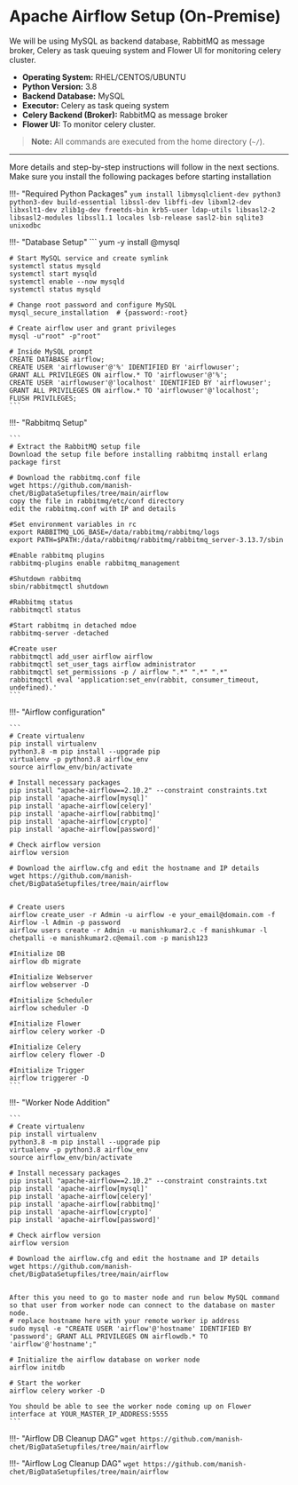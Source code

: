 # Apache Airflow Setup (On-Premise)

We will be using MySQL as backend database, RabbitMQ as message broker, Celery as task queuing system and Flower UI for monitoring celery cluster.

- **Operating System:** RHEL/CENTOS/UBUNTU
- **Python Version:** 3.8  
- **Backend Database:** MySQL  
- **Executor:** Celery as task queing system
- **Celery Backend (Broker):** RabbitMQ as message broker
- **Flower UI:** To monitor celery cluster.

> **Note:** All commands are executed from the home directory (`~/`).

---

More details and step-by-step instructions will follow in the next sections.
Make sure you install the following packages before starting installation

!!!-  "Required Python Packages"
    ```
    yum install libmysqlclient-dev python3 python3-dev build-essential libssl-dev libffi-dev libxml2-dev libxslt1-dev zlib1g-dev freetds-bin krb5-user ldap-utils libsasl2-2 libsasl2-modules libssl1.1 locales lsb-release sasl2-bin sqlite3 unixodbc
    ```

!!!-  "Database Setup"
    ```
    yum -y install @mysql

    # Start MySQL service and create symlink
    systemctl status mysqld
    systemctl start mysqld
    systemctl enable --now mysqld
    systemctl status mysqld

    # Change root password and configure MySQL
    mysql_secure_installation  # {password:-root}

    # Create airflow user and grant privileges
    mysql -u"root" -p"root"

    # Inside MySQL prompt
    CREATE DATABASE airflow;
    CREATE USER 'airflowuser'@'%' IDENTIFIED BY 'airflowuser';
    GRANT ALL PRIVILEGES ON airflow.* TO 'airflowuser'@'%';
    CREATE USER 'airflowuser'@'localhost' IDENTIFIED BY 'airflowuser';
    GRANT ALL PRIVILEGES ON airflow.* TO 'airflowuser'@'localhost';
    FLUSH PRIVILEGES;
    ```

!!!-  "Rabbitmq Setup"

    ```
    # Extract the RabbitMQ setup file
    Download the setup file before installing rabbitmq install erlang package first

    # Download the rabbitmq.conf file
    wget https://github.com/manish-chet/BigDataSetupfiles/tree/main/airflow
    copy the file in rabbitmq/etc/conf directory
    edit the rabbitmq.conf with IP and details

    #Set environment variables in rc
    export RABBITMQ_LOG_BASE=/data/rabbitmq/rabbitmq/logs
    export PATH=$PATH:/data/rabbitmq/rabbitmq/rabbitmq_server-3.13.7/sbin

    #Enable rabbitmq plugins
    rabbitmq-plugins enable rabbitmq_management  

    #Shutdown rabbitmq
    sbin/rabbitmqctl shutdown

    #Rabbitmq status
    rabbitmqctl status

    #Start rabbitmq in detached mdoe
    rabbitmq-server -detached

    #Create user
    rabbitmqctl add_user airflow airflow
    rabbitmqctl set_user_tags airflow administrator
    rabbitmqctl set_permissions -p / airflow ".*" ".*" ".*"
    rabbitmqctl eval 'application:set_env(rabbit, consumer_timeout, undefined).'
    ```

!!!-  "Airflow configuration"

    ```
    # Create virtualenv 
    pip install virtualenv
    python3.8 -m pip install --upgrade pip
    virtualenv -p python3.8 airflow_env
    source airflow_env/bin/activate

    # Install necessary packages
    pip install "apache-airflow==2.10.2" --constraint constraints.txt
    pip install 'apache-airflow[mysql]'
    pip install 'apache-airflow[celery]'
    pip install 'apache-airflow[rabbitmq]'
    pip install 'apache-airflow[crypto]'
    pip install 'apache-airflow[password]'

    # Check airflow version
    airflow version

    # Download the airflow.cfg and edit the hostname and IP details
    wget https://github.com/manish-chet/BigDataSetupfiles/tree/main/airflow


    # Create users
    airflow create_user -r Admin -u airflow -e your_email@domain.com -f Airflow -l Admin -p password
    airflow users create -r Admin -u manishkumar2.c -f manishkumar -l chetpalli -e manishkumar2.c@email.com -p manish123

    #Initialize DB
    airflow db migrate

    #Initialize Webserver
    airflow webserver -D

    #Initialize Scheduler
    airflow scheduler -D

    #Initialize Flower
    airflow celery worker -D

    #Initialize Celery
    airflow celery flower -D

    #Initialize Trigger
    airflow triggerer -D
    ```

!!!-  "Worker Node Addition"

    ```
    # Create virtualenv 
    pip install virtualenv
    python3.8 -m pip install --upgrade pip
    virtualenv -p python3.8 airflow_env
    source airflow_env/bin/activate

    # Install necessary packages
    pip install "apache-airflow==2.10.2" --constraint constraints.txt
    pip install 'apache-airflow[mysql]'
    pip install 'apache-airflow[celery]'
    pip install 'apache-airflow[rabbitmq]'
    pip install 'apache-airflow[crypto]'
    pip install 'apache-airflow[password]'

    # Check airflow version
    airflow version

    # Download the airflow.cfg and edit the hostname and IP details
    wget https://github.com/manish-chet/BigDataSetupfiles/tree/main/airflow


    After this you need to go to master node and run below MySQL command so that user from worker node can connect to the database on master node.
    # replace hostname here with your remote worker ip address
    sudo mysql -e "CREATE USER 'airflow'@'hostname' IDENTIFIED BY 'password'; GRANT ALL PRIVILEGES ON airflowdb.* TO 'airflow'@'hostname';"

    # Initialize the airflow database on worker node 
    airflow initdb

    # Start the worker
    airflow celery worker -D

    You should be able to see the worker node coming up on Flower interface at YOUR_MASTER_IP_ADDRESS:5555
    ```

!!!-  "Airflow DB Cleanup DAG"
    ```
    wget https://github.com/manish-chet/BigDataSetupfiles/tree/main/airflow
    ```


!!!-  "Airflow Log Cleanup DAG"
    ```
    wget https://github.com/manish-chet/BigDataSetupfiles/tree/main/airflow
    ```